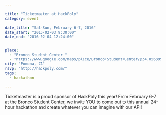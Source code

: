 ```yaml
---

title: "Ticketmaster at HackPoly"
category: event

date_title: "Sat-Sun, February 6-7, 2016"
date_start: "2016-02-03 9:30:00"
date_end: "2016-02-04 12:24:00"


place: 
  - "Bronco Student Center "
  - "https://www.google.com/maps/place/Bronco+Student+Center/@34.0563994,-117.8235895,17z/data=!3m1!4b1!4m2!3m1!1s0x80c32eafe97cfa0f:0x4b135e36979ae41"
city: "Pomona, CA"
rsvp: "http://hackpoly.com/"
tags: 
  - hackathon
 
---
```


Ticketmaster is a proud sponsor of HackPoly this year! From February 6-7 at the Bronco Student Center, we invite YOU to come out to this annual 24-hour hackathon and create whatever you can imagine with our API!
